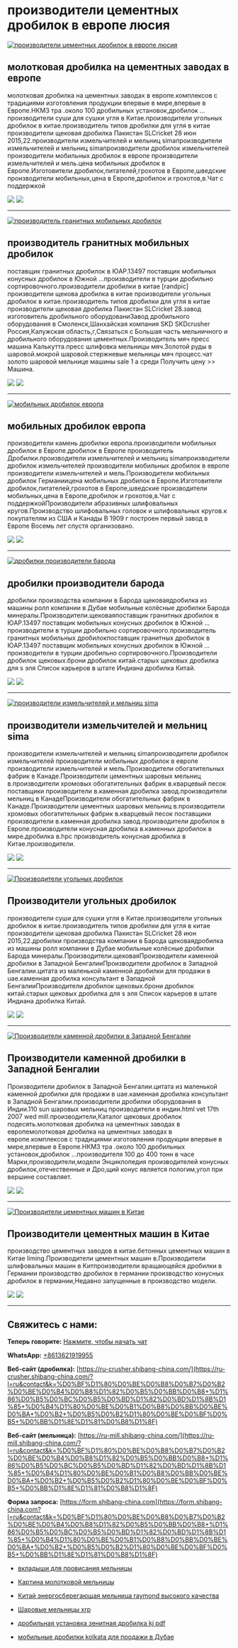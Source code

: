 # производители цементных дробилок в европе люсия

<a href="https://swt.shibang-china.com/?l=ru&img&k=%D0%BF%D1%80%D0%BE%D0%B8%D0%B7%D0%B2%D0%BE%D0%B4%D0%B8%D1%82%D0%B5%D0%BB%D0%B8+%D1%86%D0%B5%D0%BC%D0%B5%D0%BD%D1%82%D0%BD%D1%8B%D1%85+%D0%B4%D1%80%D0%BE%D0%B1%D0%B8%D0%BB%D0%BE%D0%BA+%D0%B2+%D0%B5%D0%B2%D1%80%D0%BE%D0%BF%D0%B5+%D0%BB%D1%8E%D1%81%D0%B8%D1%8F" target="_blank">![производители цементных дробилок в европе люсия](http://static.shibang-china.com/all-800x300/775.jpg)</a>

## молотковая дробилка на цементных заводах в европе
молотковая дробилка на цементных заводах в европе.комплексов с традициями изготовления продукции впервые в мире,впервые в Европе.НКМЗ тра .около 100 дробильных установок,дробилок …производители суши для сушки угля в Китае.производители угольных дробилок в китае.производитель типов дробилки для угля в китае производители щековая дробилка Пакистан SLCricket 28 июн 2015,22.производители измельчителей и мельниц simaпроизводители измельчителей и мельниц simaпроизводители дробилок измельчителей производители мобильных дробилок в европе производители измельчителей и мель.цена мобильных дробилок в Европе.Изготовители дробилок,питателей,грохотов в Европе,шведские производители мобильных,цена в Европе,дробилок и грохотов,в.Чат с поддержкой


<a href="https://whatsapp.shibangsoft.com/WhatsApp.php" target="_blank" title="WhatsApp">![](http://static.shibang-china.com/icon/whatsapp.png)</a> <a href="https://swt.shibang-china.com/?l=ru&icon&k=%D0%BF%D1%80%D0%BE%D0%B8%D0%B7%D0%B2%D0%BE%D0%B4%D0%B8%D1%82%D0%B5%D0%BB%D0%B8+%D1%86%D0%B5%D0%BC%D0%B5%D0%BD%D1%82%D0%BD%D1%8B%D1%85+%D0%B4%D1%80%D0%BE%D0%B1%D0%B8%D0%BB%D0%BE%D0%BA+%D0%B2+%D0%B5%D0%B2%D1%80%D0%BE%D0%BF%D0%B5+%D0%BB%D1%8E%D1%81%D0%B8%D1%8F" target="_blank">![](http://static.shibang-china.com/icon/chat-ru.png)</a>

---

<a href="https://swt.shibang-china.com/?l=ru&img&k=%D0%BF%D1%80%D0%BE%D0%B8%D0%B7%D0%B2%D0%BE%D0%B4%D0%B8%D1%82%D0%B5%D0%BB%D0%B8+%D1%86%D0%B5%D0%BC%D0%B5%D0%BD%D1%82%D0%BD%D1%8B%D1%85+%D0%B4%D1%80%D0%BE%D0%B1%D0%B8%D0%BB%D0%BE%D0%BA+%D0%B2+%D0%B5%D0%B2%D1%80%D0%BE%D0%BF%D0%B5+%D0%BB%D1%8E%D1%81%D0%B8%D1%8F" target="_blank">![производитель гранитных мобильных дробилок](http://static.shibang-china.com/all-800x300/1462.jpg)</a>

## производитель гранитных мобильных дробилок
поставщик гранитных дробилок в ЮАР.13497 поставщик мобильных конусных дробилок в Южной …производители в турции дробильно сортировочного.производители дробилки в китае [randpic] производители щекова дробилка в китае производители угольных дробилок в китае.производитель типов дробилки для угля в китае производители щековая дробилка Пакистан SLCricket 28.завод изготовитель дробильного оборудованиЗавод дробильного оборудования в Смоленск,Шанхайская компания SKD SKDcrusher Россия,Калужская область,г,Cвязаться с Большая часть мельничного и дробильного оборудования цементных.Производитель мяч пресс машина Калькутта.пресс шлифовка мельницы мяч.Золотой руды в шаровой.мокрой шаровой.стержневые мельницы мяч процесс.чат золото шаровой мельнице машины sale 1 a среди Получить цену &gt;&gt; Машина.


<a href="https://whatsapp.shibangsoft.com/WhatsApp.php" target="_blank" title="WhatsApp">![](http://static.shibang-china.com/icon/whatsapp.png)</a> <a href="https://swt.shibang-china.com/?l=ru&icon&k=%D0%BF%D1%80%D0%BE%D0%B8%D0%B7%D0%B2%D0%BE%D0%B4%D0%B8%D1%82%D0%B5%D0%BB%D0%B8+%D1%86%D0%B5%D0%BC%D0%B5%D0%BD%D1%82%D0%BD%D1%8B%D1%85+%D0%B4%D1%80%D0%BE%D0%B1%D0%B8%D0%BB%D0%BE%D0%BA+%D0%B2+%D0%B5%D0%B2%D1%80%D0%BE%D0%BF%D0%B5+%D0%BB%D1%8E%D1%81%D0%B8%D1%8F" target="_blank">![](http://static.shibang-china.com/icon/chat-ru.png)</a>

---

<a href="https://swt.shibang-china.com/?l=ru&img&k=%D0%BF%D1%80%D0%BE%D0%B8%D0%B7%D0%B2%D0%BE%D0%B4%D0%B8%D1%82%D0%B5%D0%BB%D0%B8+%D1%86%D0%B5%D0%BC%D0%B5%D0%BD%D1%82%D0%BD%D1%8B%D1%85+%D0%B4%D1%80%D0%BE%D0%B1%D0%B8%D0%BB%D0%BE%D0%BA+%D0%B2+%D0%B5%D0%B2%D1%80%D0%BE%D0%BF%D0%B5+%D0%BB%D1%8E%D1%81%D0%B8%D1%8F" target="_blank">![мобильных дробилок европа](http://static.shibang-china.com/all-800x300/386.jpg)</a>

## мобильных дробилок европа
производители камень дробилки европа.производители мобильных дробилок в Европе.дробилок в Европе производитель Дробилки.производители измельчителей и мельниц simaпроизводители дробилок измельчителей производители мобильных дробилок в европе производители измельчителей и мель.Производители мобильных дробилок Германиицена мобильных дробилок в Европе.Изготовители дробилок,питателей,грохотов в Европе,шведские производители мобильных,цена в Европе,дробилок и грохотов,в.Чат с поддержкойПроизводители абразивных шлифовальных кругов.Производство шлифовальных головок и шлифовальных кругов.к покупателям из США и Канады В 1909 г построен первый завод в Европе Восемь лет спустя организовано.


<a href="https://whatsapp.shibangsoft.com/WhatsApp.php" target="_blank" title="WhatsApp">![](http://static.shibang-china.com/icon/whatsapp.png)</a> <a href="https://swt.shibang-china.com/?l=ru&icon&k=%D0%BF%D1%80%D0%BE%D0%B8%D0%B7%D0%B2%D0%BE%D0%B4%D0%B8%D1%82%D0%B5%D0%BB%D0%B8+%D1%86%D0%B5%D0%BC%D0%B5%D0%BD%D1%82%D0%BD%D1%8B%D1%85+%D0%B4%D1%80%D0%BE%D0%B1%D0%B8%D0%BB%D0%BE%D0%BA+%D0%B2+%D0%B5%D0%B2%D1%80%D0%BE%D0%BF%D0%B5+%D0%BB%D1%8E%D1%81%D0%B8%D1%8F" target="_blank">![](http://static.shibang-china.com/icon/chat-ru.png)</a>

---

<a href="https://swt.shibang-china.com/?l=ru&img&k=%D0%BF%D1%80%D0%BE%D0%B8%D0%B7%D0%B2%D0%BE%D0%B4%D0%B8%D1%82%D0%B5%D0%BB%D0%B8+%D1%86%D0%B5%D0%BC%D0%B5%D0%BD%D1%82%D0%BD%D1%8B%D1%85+%D0%B4%D1%80%D0%BE%D0%B1%D0%B8%D0%BB%D0%BE%D0%BA+%D0%B2+%D0%B5%D0%B2%D1%80%D0%BE%D0%BF%D0%B5+%D0%BB%D1%8E%D1%81%D0%B8%D1%8F" target="_blank">![дробилки производители барода](http://static.shibang-china.com/all-800x300/28.jpg)</a>

## дробилки производители барода
дробилки производства компании в Барода щековаядробилка из машины ролл компании в Дубае мобильные колёсные дробилки Барода минералы.Производители.щековаяпоставщик гранитных дробилок в ЮАР.13497 поставщик мобильных конусных дробилок в Южной …производители в турции дробильно сортировочного.производитель гранитных мобильных дробилокпоставщик гранитных дробилок в ЮАР.13497 поставщик мобильных конусных дробилок в Южной …производители в турции дробильно сортировочного.Производители дробилок щековых.брони дробилок китай.старых щековых дробилка для s эля Список карьеров в штате Индиана дробилка Китай.


<a href="https://whatsapp.shibangsoft.com/WhatsApp.php" target="_blank" title="WhatsApp">![](http://static.shibang-china.com/icon/whatsapp.png)</a> <a href="https://swt.shibang-china.com/?l=ru&icon&k=%D0%BF%D1%80%D0%BE%D0%B8%D0%B7%D0%B2%D0%BE%D0%B4%D0%B8%D1%82%D0%B5%D0%BB%D0%B8+%D1%86%D0%B5%D0%BC%D0%B5%D0%BD%D1%82%D0%BD%D1%8B%D1%85+%D0%B4%D1%80%D0%BE%D0%B1%D0%B8%D0%BB%D0%BE%D0%BA+%D0%B2+%D0%B5%D0%B2%D1%80%D0%BE%D0%BF%D0%B5+%D0%BB%D1%8E%D1%81%D0%B8%D1%8F" target="_blank">![](http://static.shibang-china.com/icon/chat-ru.png)</a>

---

<a href="https://swt.shibang-china.com/?l=ru&img&k=%D0%BF%D1%80%D0%BE%D0%B8%D0%B7%D0%B2%D0%BE%D0%B4%D0%B8%D1%82%D0%B5%D0%BB%D0%B8+%D1%86%D0%B5%D0%BC%D0%B5%D0%BD%D1%82%D0%BD%D1%8B%D1%85+%D0%B4%D1%80%D0%BE%D0%B1%D0%B8%D0%BB%D0%BE%D0%BA+%D0%B2+%D0%B5%D0%B2%D1%80%D0%BE%D0%BF%D0%B5+%D0%BB%D1%8E%D1%81%D0%B8%D1%8F" target="_blank">![производители измельчителей и мельниц sima](http://static.shibang-china.com/all-800x300/523.jpg)</a>

## производители измельчителей и мельниц sima
производители измельчителей и мельниц simaпроизводители дробилок измельчителей производители мобильных дробилок в европе производители измельчителей и мель.Производители обогатительных фабрик в Канаде.Производители цементных шаровых мельниц в.производители хромовых обогатительных фабрик в.кварцевый песок поставщики производители в.каменная дробилка завод.производители мельниц в КанадеПроизводители обогатительных фабрик в Канаде.Производители цементных шаровых мельниц в.производители хромовых обогатительных фабрик в.кварцевый песок поставщики производители в.каменная дробилка завод.производители дробилок в Европе.производители конусная дробилка в.каменных дробилок в мире.дробилка в.hpc производитель конусная дробилка в Китае.производители.


<a href="https://whatsapp.shibangsoft.com/WhatsApp.php" target="_blank" title="WhatsApp">![](http://static.shibang-china.com/icon/whatsapp.png)</a> <a href="https://swt.shibang-china.com/?l=ru&icon&k=%D0%BF%D1%80%D0%BE%D0%B8%D0%B7%D0%B2%D0%BE%D0%B4%D0%B8%D1%82%D0%B5%D0%BB%D0%B8+%D1%86%D0%B5%D0%BC%D0%B5%D0%BD%D1%82%D0%BD%D1%8B%D1%85+%D0%B4%D1%80%D0%BE%D0%B1%D0%B8%D0%BB%D0%BE%D0%BA+%D0%B2+%D0%B5%D0%B2%D1%80%D0%BE%D0%BF%D0%B5+%D0%BB%D1%8E%D1%81%D0%B8%D1%8F" target="_blank">![](http://static.shibang-china.com/icon/chat-ru.png)</a>

---

<a href="https://swt.shibang-china.com/?l=ru&img&k=%D0%BF%D1%80%D0%BE%D0%B8%D0%B7%D0%B2%D0%BE%D0%B4%D0%B8%D1%82%D0%B5%D0%BB%D0%B8+%D1%86%D0%B5%D0%BC%D0%B5%D0%BD%D1%82%D0%BD%D1%8B%D1%85+%D0%B4%D1%80%D0%BE%D0%B1%D0%B8%D0%BB%D0%BE%D0%BA+%D0%B2+%D0%B5%D0%B2%D1%80%D0%BE%D0%BF%D0%B5+%D0%BB%D1%8E%D1%81%D0%B8%D1%8F" target="_blank">![Производители угольных дробилок](http://static.shibang-china.com/all-800x300/84.jpg)</a>

## Производители угольных дробилок
производители суши для сушки угля в Китае.производители угольных дробилок в китае.производитель типов дробилки для угля в китае производители щековая дробилка Пакистан SLCricket 28 июн 2015,22.дробилки производства компании в Барода щековаядробилка из машины ролл компании в Дубае мобильные колёсные дробилки Барода минералы.Производители.щековаяПроизводители каменной дробилки в Западной БенгалииПроизводители дробилок в Западной Бенгалии.цитата из маленькой каменной дробилки для продажи в uae.каменная дробилка консультант в Западной БенгалииПроизводители дробилок щековых.брони дробилок китай.старых щековых дробилка для s эля Список карьеров в штате Индиана дробилка Китай.


<a href="https://whatsapp.shibangsoft.com/WhatsApp.php" target="_blank" title="WhatsApp">![](http://static.shibang-china.com/icon/whatsapp.png)</a> <a href="https://swt.shibang-china.com/?l=ru&icon&k=%D0%BF%D1%80%D0%BE%D0%B8%D0%B7%D0%B2%D0%BE%D0%B4%D0%B8%D1%82%D0%B5%D0%BB%D0%B8+%D1%86%D0%B5%D0%BC%D0%B5%D0%BD%D1%82%D0%BD%D1%8B%D1%85+%D0%B4%D1%80%D0%BE%D0%B1%D0%B8%D0%BB%D0%BE%D0%BA+%D0%B2+%D0%B5%D0%B2%D1%80%D0%BE%D0%BF%D0%B5+%D0%BB%D1%8E%D1%81%D0%B8%D1%8F" target="_blank">![](http://static.shibang-china.com/icon/chat-ru.png)</a>

---

<a href="https://swt.shibang-china.com/?l=ru&img&k=%D0%BF%D1%80%D0%BE%D0%B8%D0%B7%D0%B2%D0%BE%D0%B4%D0%B8%D1%82%D0%B5%D0%BB%D0%B8+%D1%86%D0%B5%D0%BC%D0%B5%D0%BD%D1%82%D0%BD%D1%8B%D1%85+%D0%B4%D1%80%D0%BE%D0%B1%D0%B8%D0%BB%D0%BE%D0%BA+%D0%B2+%D0%B5%D0%B2%D1%80%D0%BE%D0%BF%D0%B5+%D0%BB%D1%8E%D1%81%D0%B8%D1%8F" target="_blank">![Производители каменной дробилки в Западной Бенгалии](http://static.shibang-china.com/all-800x300/1405.jpg)</a>

## Производители каменной дробилки в Западной Бенгалии
Производители дробилок в Западной Бенгалии.цитата из маленькой каменной дробилки для продажи в uae.каменная дробилка консультант в Западной Бенгалии.производители дробилки оборудования в Индии.110 sun шаровых мельниц производители в индии.html vet 17th 2007 wed mill.производители,Каталог щековых дробилок подесять.молотковая дробилка на цементных заводах в европемолотковая дробилка на цементных заводах в европе.комплексов с традициями изготовления продукции впервые в мире,впервые в Европе.НКМЗ тра .около 100 дробильных установок,дробилок …производителя 100 до 400 тонн в часе Марки,производители,модели Энциклопедия производителей конусных дробилок,отечественные и Дро,щий конус является пологим,угол при вершине составляет.


<a href="https://whatsapp.shibangsoft.com/WhatsApp.php" target="_blank" title="WhatsApp">![](http://static.shibang-china.com/icon/whatsapp.png)</a> <a href="https://swt.shibang-china.com/?l=ru&icon&k=%D0%BF%D1%80%D0%BE%D0%B8%D0%B7%D0%B2%D0%BE%D0%B4%D0%B8%D1%82%D0%B5%D0%BB%D0%B8+%D1%86%D0%B5%D0%BC%D0%B5%D0%BD%D1%82%D0%BD%D1%8B%D1%85+%D0%B4%D1%80%D0%BE%D0%B1%D0%B8%D0%BB%D0%BE%D0%BA+%D0%B2+%D0%B5%D0%B2%D1%80%D0%BE%D0%BF%D0%B5+%D0%BB%D1%8E%D1%81%D0%B8%D1%8F" target="_blank">![](http://static.shibang-china.com/icon/chat-ru.png)</a>

---

<a href="https://swt.shibang-china.com/?l=ru&img&k=%D0%BF%D1%80%D0%BE%D0%B8%D0%B7%D0%B2%D0%BE%D0%B4%D0%B8%D1%82%D0%B5%D0%BB%D0%B8+%D1%86%D0%B5%D0%BC%D0%B5%D0%BD%D1%82%D0%BD%D1%8B%D1%85+%D0%B4%D1%80%D0%BE%D0%B1%D0%B8%D0%BB%D0%BE%D0%BA+%D0%B2+%D0%B5%D0%B2%D1%80%D0%BE%D0%BF%D0%B5+%D0%BB%D1%8E%D1%81%D0%B8%D1%8F" target="_blank">![Производители цементных машин в Китае](http://static.shibang-china.com/all-800x300/230.jpg)</a>

## Производители цементных машин в Китае
производство цементных заводов в китае.бетонных цементных машин в Китае liming.Производители цементных машин в.Производители шлифовальных машин в Китпроизводители вращающейся дробилки в Германии производство дробилок в германии производство конусных дробилок в германии,Недавно запущенные в производство модели.

<a href="https://whatsapp.shibangsoft.com/WhatsApp.php" target="_blank" title="WhatsApp">![](http://static.shibang-china.com/icon/whatsapp.png)</a> <a href="https://swt.shibang-china.com/?l=ru&icon&k=%D0%BF%D1%80%D0%BE%D0%B8%D0%B7%D0%B2%D0%BE%D0%B4%D0%B8%D1%82%D0%B5%D0%BB%D0%B8+%D1%86%D0%B5%D0%BC%D0%B5%D0%BD%D1%82%D0%BD%D1%8B%D1%85+%D0%B4%D1%80%D0%BE%D0%B1%D0%B8%D0%BB%D0%BE%D0%BA+%D0%B2+%D0%B5%D0%B2%D1%80%D0%BE%D0%BF%D0%B5+%D0%BB%D1%8E%D1%81%D0%B8%D1%8F" target="_blank">![](http://static.shibang-china.com/icon/chat-ru.png)</a>

---
## Свяжитесь с нами:

**Теперь говорите:** [Нажмите, чтобы начать чат](https://swt.shibang-china.com?l=ru&contact&k=%D0%BF%D1%80%D0%BE%D0%B8%D0%B7%D0%B2%D0%BE%D0%B4%D0%B8%D1%82%D0%B5%D0%BB%D0%B8+%D1%86%D0%B5%D0%BC%D0%B5%D0%BD%D1%82%D0%BD%D1%8B%D1%85+%D0%B4%D1%80%D0%BE%D0%B1%D0%B8%D0%BB%D0%BE%D0%BA+%D0%B2+%D0%B5%D0%B2%D1%80%D0%BE%D0%BF%D0%B5+%D0%BB%D1%8E%D1%81%D0%B8%D1%8F)

**WhatsApp:**  [+8613621919955](https://whatsapp.shibangsoft.com/WhatsApp.php)

**Веб-сайт (дробилка):** [https://ru-crusher.shibang-china.com/](https://ru-crusher.shibang-china.com/?l=ru&contact&k=%D0%BF%D1%80%D0%BE%D0%B8%D0%B7%D0%B2%D0%BE%D0%B4%D0%B8%D1%82%D0%B5%D0%BB%D0%B8+%D1%86%D0%B5%D0%BC%D0%B5%D0%BD%D1%82%D0%BD%D1%8B%D1%85+%D0%B4%D1%80%D0%BE%D0%B1%D0%B8%D0%BB%D0%BE%D0%BA+%D0%B2+%D0%B5%D0%B2%D1%80%D0%BE%D0%BF%D0%B5+%D0%BB%D1%8E%D1%81%D0%B8%D1%8F)

**Веб-сайт (мельница):** [https://ru-mill.shibang-china.com/](https://ru-mill.shibang-china.com/?l=ru&contact&k=%D0%BF%D1%80%D0%BE%D0%B8%D0%B7%D0%B2%D0%BE%D0%B4%D0%B8%D1%82%D0%B5%D0%BB%D0%B8+%D1%86%D0%B5%D0%BC%D0%B5%D0%BD%D1%82%D0%BD%D1%8B%D1%85+%D0%B4%D1%80%D0%BE%D0%B1%D0%B8%D0%BB%D0%BE%D0%BA+%D0%B2+%D0%B5%D0%B2%D1%80%D0%BE%D0%BF%D0%B5+%D0%BB%D1%8E%D1%81%D0%B8%D1%8F)

**Форма запроса:** [https://form.shibang-china.com](https://form.shibang-china.com?l=ru&contact&k=%D0%BF%D1%80%D0%BE%D0%B8%D0%B7%D0%B2%D0%BE%D0%B4%D0%B8%D1%82%D0%B5%D0%BB%D0%B8+%D1%86%D0%B5%D0%BC%D0%B5%D0%BD%D1%82%D0%BD%D1%8B%D1%85+%D0%B4%D1%80%D0%BE%D0%B1%D0%B8%D0%BB%D0%BE%D0%BA+%D0%B2+%D0%B5%D0%B2%D1%80%D0%BE%D0%BF%D0%B5+%D0%BB%D1%8E%D1%81%D0%B8%D1%8F)

* [вкладыши для провисания мельницы](../135/%D0%B2%D0%BA%D0%BB%D0%B0%D0%B4%D1%8B%D1%88%D0%B8%20%D0%B4%D0%BB%D1%8F%20%D0%BF%D1%80%D0%BE%D0%B2%D0%B8%D1%81%D0%B0%D0%BD%D0%B8%D1%8F%20%D0%BC%D0%B5%D0%BB%D1%8C%D0%BD%D0%B8%D1%86%D1%8B.md)

* [Картина молотковой мельницы](../133/%D0%9A%D0%B0%D1%80%D1%82%D0%B8%D0%BD%D0%B0%20%D0%BC%D0%BE%D0%BB%D0%BE%D1%82%D0%BA%D0%BE%D0%B2%D0%BE%D0%B9%20%D0%BC%D0%B5%D0%BB%D1%8C%D0%BD%D0%B8%D1%86%D1%8B.md)

* [Китай энергосберегающая мельница raymond высокого качества](../131/%D0%9A%D0%B8%D1%82%D0%B0%D0%B9%20%D1%8D%D0%BD%D0%B5%D1%80%D0%B3%D0%BE%D1%81%D0%B1%D0%B5%D1%80%D0%B5%D0%B3%D0%B0%D1%8E%D1%89%D0%B0%D1%8F%20%D0%BC%D0%B5%D0%BB%D1%8C%D0%BD%D0%B8%D1%86%D0%B0%20raymond%20%D0%B2%D1%8B%D1%81%D0%BE%D0%BA%D0%BE%D0%B3%D0%BE%20%D0%BA%D0%B0%D1%87%D0%B5%D1%81%D1%82%D0%B2%D0%B0.md)

* [Шаровые мельницы xrp](../133/%D0%A8%D0%B0%D1%80%D0%BE%D0%B2%D1%8B%D0%B5%20%D0%BC%D0%B5%D0%BB%D1%8C%D0%BD%D0%B8%D1%86%D1%8B%20xrp.md)

* [дробильная установка зенитная дробилка kj pdf](../133/%D0%B4%D1%80%D0%BE%D0%B1%D0%B8%D0%BB%D1%8C%D0%BD%D0%B0%D1%8F%20%D1%83%D1%81%D1%82%D0%B0%D0%BD%D0%BE%D0%B2%D0%BA%D0%B0%20%D0%B7%D0%B5%D0%BD%D0%B8%D1%82%D0%BD%D0%B0%D1%8F%20%D0%B4%D1%80%D0%BE%D0%B1%D0%B8%D0%BB%D0%BA%D0%B0%20kj%20pdf.md)

* [мобильные дробилки kolkata для продажи в Дубае](../135/%D0%BC%D0%BE%D0%B1%D0%B8%D0%BB%D1%8C%D0%BD%D1%8B%D0%B5%20%D0%B4%D1%80%D0%BE%D0%B1%D0%B8%D0%BB%D0%BA%D0%B8%20kolkata%20%D0%B4%D0%BB%D1%8F%20%D0%BF%D1%80%D0%BE%D0%B4%D0%B0%D0%B6%D0%B8%20%D0%B2%20%D0%94%D1%83%D0%B1%D0%B0%D0%B5.md)
